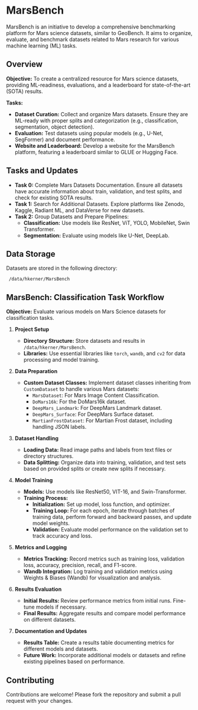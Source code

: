 # MarsBench

MarsBench is an initiative to develop a comprehensive benchmarking platform for Mars science datasets, similar to GeoBench. It aims to organize, evaluate, and benchmark datasets related to Mars research for various machine learning (ML) tasks.

## Overview

**Objective:** To create a centralized resource for Mars science datasets, providing ML-readiness, evaluations, and a leaderboard for state-of-the-art (SOTA) results.

**Tasks:**
- **Dataset Curation:** Collect and organize Mars datasets. Ensure they are ML-ready with proper splits and categorization (e.g., classification, segmentation, object detection).
- **Evaluation:** Test datasets using popular models (e.g., U-Net, SegFormer) and document performance.
- **Website and Leaderboard:** Develop a website for the MarsBench platform, featuring a leaderboard similar to GLUE or Hugging Face.

## Tasks and Updates

- **Task 0:** Complete Mars Datasets Documentation. Ensure all datasets have accurate information about train, validation, and test splits, and check for existing SOTA results.
- **Task 1:** Search for Additional Datasets. Explore platforms like Zenodo, Kaggle, Radiant ML, and DataVerse for new datasets.
- **Task 2:** Group Datasets and Prepare Pipelines:
  - **Classification:** Use models like ResNet, ViT, YOLO, MobileNet, Swin Transformer.
  - **Segmentation:** Evaluate using models like U-Net, DeepLab.

## Data Storage

Datasets are stored in the following directory:

```  /data/hkerner/MarsBench ```


## MarsBench: Classification Task Workflow

**Objective:** Evaluate various models on Mars Science datasets for classification tasks.

1. **Project Setup**
   - **Directory Structure:** Store datasets and results in `/data/hkerner/MarsBench`.
   - **Libraries:** Use essential libraries like `torch`, `wandb`, and `cv2` for data processing and model training.

2. **Data Preparation**
   - **Custom Dataset Classes:** Implement dataset classes inheriting from `CustomDataset` to handle various Mars datasets:
     - `MarsDataset`: For Mars Image Content Classification.
     - `DoMars16k`: For the DoMars16k dataset.
     - `DeepMars_Landmark`: For DeepMars Landmark dataset.
     - `DeepMars_Surface`: For DeepMars Surface dataset.
     - `MartianFrostDataset`: For Martian Frost dataset, including handling JSON labels.

3. **Dataset Handling**
   - **Loading Data:** Read image paths and labels from text files or directory structures.
   - **Data Splitting:** Organize data into training, validation, and test sets based on provided splits or create new splits if necessary.

4. **Model Training**
   - **Models:** Use models like ResNet50, VIT-16, and Swin-Transformer.
   - **Training Process:**
     - **Initialization:** Set up model, loss function, and optimizer.
     - **Training Loop:** For each epoch, iterate through batches of training data, perform forward and backward passes, and update model weights.
     - **Validation:** Evaluate model performance on the validation set to track accuracy and loss.

5. **Metrics and Logging**
   - **Metrics Tracking:** Record metrics such as training loss, validation loss, accuracy, precision, recall, and F1-score.
   - **Wandb Integration:** Log training and validation metrics using Weights & Biases (Wandb) for visualization and analysis.

6. **Results Evaluation**
   - **Initial Results:** Review performance metrics from initial runs. Fine-tune models if necessary.
   - **Final Results:** Aggregate results and compare model performance on different datasets.

7. **Documentation and Updates**
   - **Results Table:** Create a results table documenting metrics for different models and datasets.
   - **Future Work:** Incorporate additional models or datasets and refine existing pipelines based on performance.

## Contributing

Contributions are welcome! Please fork the repository and submit a pull request with your changes.
